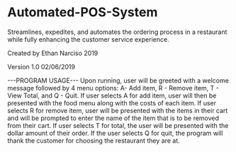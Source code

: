 # Automated-POS-System

Streamlines, expedites, and automates the ordering process in a restaurant while fully enhancing the customer service experience.

Created by Ethan Narciso 2019 

Version 1.0
02/06/2019

---PROGRAM USAGE---
Upon running, user will be greeted with a welcome message followed by 4 menu options: A- Add item, R - Remove item, T - View Total, and Q - Quit. If user selects A for add item, user will then be presented with the food menu along with the costs of each item. If user selects R for remove item, user will be presented with the items in their cart and will be prompted to enter the name of the item that is to be removed from their cart. If user selects T for total, the user will be presented with the dollar amount of their order. If the user selects Q for quit, the program will thank the customer for choosing the restaurant they are at.
